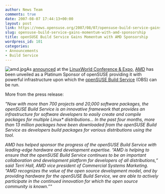 ```yaml
---
author: News Team
comments: true
date: 2007-08-07 17:44:13+00:00
layout: post
link: https://news.opensuse.org/2007/08/07/opensuse-build-service-gains-momentum-with-amd-sponsorship/
slug: opensuse-build-service-gains-momentum-with-amd-sponsorship
title: openSUSE Build Service Gains Momentum with AMD Sponsorship
wordpress_id: 101
categories:
- Announcements
- Build Service
---
```


![amd.jpg](//news.opensuse.org/wp-content/uploads/2007/08/amd.jpg)As [announced](//money.cnn.com/news/newsfeeds/articles/prnewswire/AQTU18907082007-1.htm) at the [LinuxWorld Conference & Expo](//www.linuxworldexpo.com/live/12/), [AMD](//www.amd.com) has been unveiled as a Platinum Sponsor of openSUSE providing it with powerful infrastructure upon which the [openSUSE Build Service](//opensuse.org/Build_Service) (OBS) can be run.

<!-- more -->

More from the press release:

_"Now with more than 700 projects and 20,000 software packages, the openSUSE Build Service is an innovative framework that provides an infrastructure for software developers to easily create and compile packages for multiple Linux* distributions... In the past four months, more than 13 million packages have been downloaded from the openSUSE Build Service as developers build packages for various distributions using the tool._

_AMD has helped sponsor the progress of the openSUSE Build Service with leading-edge hardware and development expertise. “AMD is helping to ensure that the openSUSE Build Service continues to be an important collaboration and development platform for developers of all distributions,” said Terri Hall, AMD vice president of Commercial Systems Marketing. “AMD recognizes the value of the open source development model, and by providing hardware for the openSUSE Build Service, we are able to actively participate in the continued innovation for which the open source community is known.”"_
